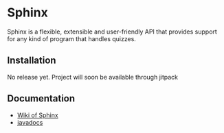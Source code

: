 # Sphinx

Sphinx is a flexible, extensible and user-friendly API that provides support for any kind
of program that handles quizzes.

## Installation 

No release yet. Project will soon be available through jitpack

## Documentation

* [Wiki of Sphinx](https://github.com/Tran-Antoine/sphinx/wiki/Table-of-Contents)
* [javadocs]()
